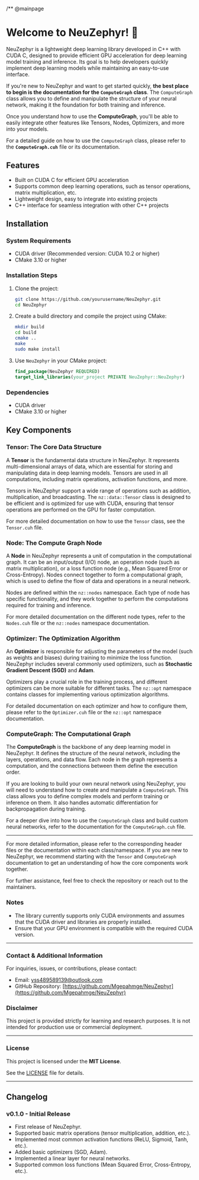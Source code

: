 /** @mainpage

# Welcome to NeuZephyr! 🎉

NeuZephyr is a lightweight deep learning library developed in C++ with CUDA C, designed to provide efficient GPU acceleration for deep learning model training and inference. Its goal is to help developers quickly implement deep learning models while maintaining an easy-to-use interface.

If you're new to NeuZephyr and want to get started quickly, **the best place to begin is the documentation for the `ComputeGraph` class**. The `ComputeGraph` class allows you to define and manipulate the structure of your neural network, making it the foundation for both training and inference.

Once you understand how to use the **ComputeGraph**, you'll be able to easily integrate other features like Tensors, Nodes, Optimizers, and more into your models.

For a detailed guide on how to use the `ComputeGraph` class, please refer to the **`ComputeGraph.cuh`** file or its documentation.

## Features

- Built on CUDA C for efficient GPU acceleration
- Supports common deep learning operations, such as tensor operations, matrix multiplication, etc.
- Lightweight design, easy to integrate into existing projects
- C++ interface for seamless integration with other C++ projects

## Installation

### System Requirements

- CUDA driver (Recommended version: CUDA 10.2 or higher)
- CMake 3.10 or higher

### Installation Steps

1. Clone the project:
   ```bash
   git clone https://github.com/yourusername/NeuZephyr.git
   cd NeuZephyr
   ```

2. Create a build directory and compile the project using CMake:
   ```bash
   mkdir build
   cd build
   cmake ..
   make
   sudo make install
   ```

3. Use `NeuZephyr` in your CMake project:
   ```cmake
   find_package(NeuZephyr REQUIRED)
   target_link_libraries(your_project PRIVATE NeuZephyr::NeuZephyr)
   ```

### Dependencies

- CUDA driver
- CMake 3.10 or higher

## Key Components

### Tensor: The Core Data Structure

A **Tensor** is the fundamental data structure in NeuZephyr. It represents multi-dimensional arrays of data, which are essential for storing and manipulating data in deep learning models. Tensors are used in all computations, including matrix operations, activation functions, and more.

Tensors in NeuZephyr support a wide range of operations such as addition, multiplication, and broadcasting. The `nz::data::Tensor` class is designed to be efficient and is optimized for use with CUDA, ensuring that tensor operations are performed on the GPU for faster computation.

For more detailed documentation on how to use the `Tensor` class, see the `Tensor.cuh` file.

### Node: The Compute Graph Node

A **Node** in NeuZephyr represents a unit of computation in the computational graph. It can be an input/output (I/O) node, an operation node (such as matrix multiplication), or a loss function node (e.g., Mean Squared Error or Cross-Entropy). Nodes connect together to form a computational graph, which is used to define the flow of data and operations in a neural network.

Nodes are defined within the `nz::nodes` namespace. Each type of node has specific functionality, and they work together to perform the computations required for training and inference.

For more detailed documentation on the different node types, refer to the `Nodes.cuh` file or the `nz::nodes` namespace documentation.

### Optimizer: The Optimization Algorithm

An **Optimizer** is responsible for adjusting the parameters of the model (such as weights and biases) during training to minimize the loss function. NeuZephyr includes several commonly used optimizers, such as **Stochastic Gradient Descent (SGD)** and **Adam**.

Optimizers play a crucial role in the training process, and different optimizers can be more suitable for different tasks. The `nz::opt` namespace contains classes for implementing various optimization algorithms.

For detailed documentation on each optimizer and how to configure them, please refer to the `Optimizer.cuh` file or the `nz::opt` namespace documentation.

### ComputeGraph: The Computational Graph

The **ComputeGraph** is the backbone of any deep learning model in NeuZephyr. It defines the structure of the neural network, including the layers, operations, and data flow. Each node in the graph represents a computation, and the connections between them define the execution order.

If you are looking to build your own neural network using NeuZephyr, you will need to understand how to create and manipulate a `ComputeGraph`. This class allows you to define complex models and perform training or inference on them. It also handles automatic differentiation for backpropagation during training.

For a deeper dive into how to use the `ComputeGraph` class and build custom neural networks, refer to the documentation for the `ComputeGraph.cuh` file.

---

For more detailed information, please refer to the corresponding header files or the documentation within each class/namespace. If you are new to NeuZephyr, we recommend starting with the `Tensor` and `ComputeGraph` documentation to get an understanding of how the core components work together.

For further assistance, feel free to check the repository or reach out to the maintainers.

### Notes

- The library currently supports only CUDA environments and assumes that the CUDA driver and libraries are properly installed.
- Ensure that your GPU environment is compatible with the required CUDA version.

---

### Contact & Additional Information

For inquiries, issues, or contributions, please contact:

- Email: [yss489589139@outlook.com](mailto:yss489589139@outlook.com)
- GitHub Repository: [https://github.com/Mgepahmge/NeuZephyr](https://github.com/Mgepahmge/NeuZephyr)

### Disclaimer

This project is provided strictly for learning and research purposes. It is not intended for production use or commercial deployment.

---

### License

This project is licensed under the **MIT License**.

See the [LICENSE](https://github.com/Mgepahmge/NeuZephyr/blob/main/LICENSE) file for details.

---

## Changelog

### v0.1.0 - Initial Release
- First release of NeuZephyr.
- Supported basic matrix operations (tensor multiplication, addition, etc.).
- Implemented most common activation functions (ReLU, Sigmoid, Tanh, etc.).
- Added basic optimizers (SGD, Adam).
- Implemented a linear layer for neural networks.
- Supported common loss functions (Mean Squared Error, Cross-Entropy, etc.).